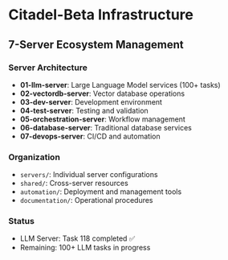 # Citadel-Beta Infrastructure

## 7-Server Ecosystem Management

### Server Architecture
- **01-llm-server**: Large Language Model services (100+ tasks)
- **02-vectordb-server**: Vector database operations
- **03-dev-server**: Development environment
- **04-test-server**: Testing and validation
- **05-orchestration-server**: Workflow management
- **06-database-server**: Traditional database services
- **07-devops-server**: CI/CD and automation

### Organization
- `servers/`: Individual server configurations
- `shared/`: Cross-server resources
- `automation/`: Deployment and management tools
- `documentation/`: Operational procedures

### Status
- LLM Server: Task 118 completed ✅
- Remaining: 100+ LLM tasks in progress
